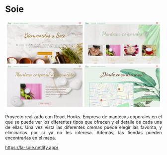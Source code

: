 # Soie


![](https://raw.githubusercontent.com/saragb91/Soie/master/Soie.jpg)

<div style="text-align: justify">Proyecto realizado con React Hooks. Empresa de mantecas coporales en el que se puede ver los diferentes tipos que ofrecen y el detalle de cada una de ellas. Una vez vista las diferentes cremas puede elegir las favorita, y eliminarlas por si ya no les interesa. Además, las tiendas pueden encontrarlas en el mapa.</div>

https://la-soie.netlify.app/
